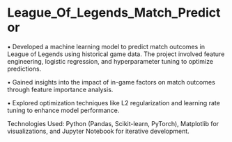 # League_Of_Legends_Match_Predictor
• Developed a machine learning model to predict match outcomes in League of Legends using historical game data. The project involved feature engineering, logistic regression, and hyperparameter tuning to optimize predictions.

• Gained insights into the impact of in-game factors on match outcomes through feature importance analysis.

• Explored optimization techniques like L2 regularization and learning rate tuning to enhance model performance.

Technologies Used:
Python (Pandas, Scikit-learn, PyTorch), Matplotlib for visualizations, and Jupyter Notebook for iterative development.
